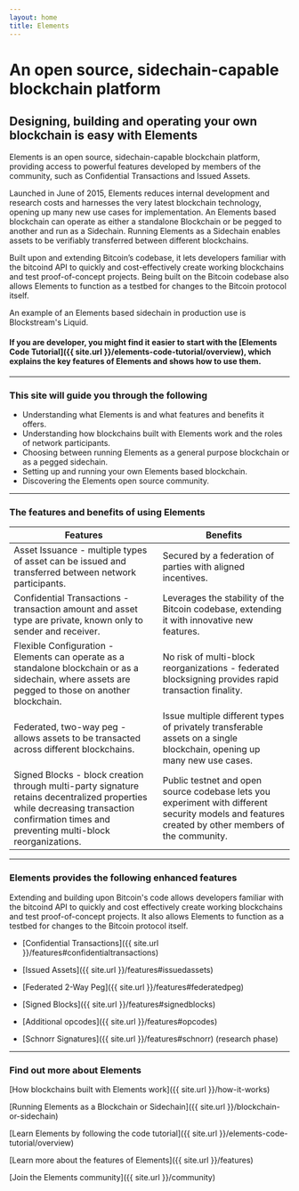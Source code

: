 ```yaml
---
layout: home
title: Elements
---
```

# An open source, sidechain-capable blockchain platform

## Designing, building and operating your own blockchain is easy with Elements

Elements is an open source, sidechain-capable blockchain platform, providing access to powerful features developed by members of the community, such as Confidential Transactions and Issued Assets.

Launched in June of 2015, Elements reduces internal development and research costs and harnesses the very latest blockchain technology, opening up many new use cases for implementation. An Elements based blockchain can operate as either a standalone Blockchain or be pegged to another and run as a Sidechain. Running Elements as a Sidechain enables assets to be verifiably transferred between different blockchains.

Built upon and extending Bitcoin’s codebase, it lets developers familiar with the bitcoind API to quickly and cost-effectively create working blockchains and test proof-of-concept projects. Being built on the Bitcoin codebase also allows Elements to function as a testbed for changes to the Bitcoin protocol itself.

An example of an Elements based sidechain in production use is Blockstream's Liquid.

#### If you are developer, you might find it easier to start with the [Elements Code Tutorial]({{ site.url }}/elements-code-tutorial/overview), which explains the key features of Elements and shows how to use them.
 
* * * 

### This site will guide you through the following

* Understanding what Elements is and what features and benefits it offers.
* Understanding how blockchains built with Elements work and the roles of network participants.
* Choosing between running Elements as a general purpose blockchain or as a pegged sidechain.
* Setting up and running your own Elements based blockchain.
* Discovering the Elements open source community.

* * * 

### The features and benefits of using Elements

|Features|Benefits|
|--------|--------|
|    Asset Issuance - multiple types of asset can be issued and transferred between network participants.|    Secured by a federation of parties with aligned incentives.|
|    Confidential Transactions - transaction amount and asset type are private, known only to sender and receiver.|    Leverages the stability of the Bitcoin codebase, extending it with innovative new features.|
|    Flexible Configuration - Elements can operate as a standalone blockchain or as a sidechain, where assets are pegged to those on another blockchain.|    No risk of multi-block reorganizations - federated blocksigning provides rapid transaction finality.|
|     Federated, two-way peg - allows assets to be transacted across different blockchains.|    Issue multiple different types of privately transferable assets on a single blockchain, opening up many new use cases.|
|    Signed Blocks - block creation through multi-party signature retains decentralized properties while decreasing transaction confirmation times and preventing multi-block reorganizations.|    Public testnet and open source codebase lets you experiment with different security models and features created by other members of the community.|

* * * 

### Elements provides the following enhanced features

Extending and building upon Bitcoin's code allows developers familiar with the bitcoind API to quickly and cost effectively create working blockchains and test proof-of-concept projects. It also allows Elements to function as a testbed for changes to the Bitcoin protocol itself.

* [Confidential Transactions]({{ site.url }}/features#confidentialtransactions)

* [Issued Assets]({{ site.url }}/features#issuedassets)

* [Federated 2-Way Peg]({{ site.url }}/features#federatedpeg)

* [Signed Blocks]({{ site.url }}/features#signedblocks)

* [Additional opcodes]({{ site.url }}/features#opcodes)

* [Schnorr Signatures]({{ site.url }}/features#schnorr) (research phase)

* * * 

### Find out more about Elements

[How blockchains built with Elements work]({{ site.url }}/how-it-works)

[Running Elements as a Blockchain or Sidechain]({{ site.url }}/blockchain-or-sidechain)

[Learn Elements by following the code tutorial]({{ site.url }}/elements-code-tutorial/overview)

[Learn more about the features of Elements]({{ site.url }}/features)

[Join the Elements community]({{ site.url }}/community)

